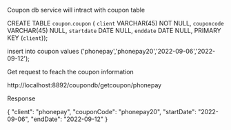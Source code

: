 Coupon db service will intract with coupon table 

CREATE TABLE `coupon`.`coupon` (
  `client` VARCHAR(45) NOT NULL,
  `couponcode` VARCHAR(45) NULL,
  `startdate` DATE NULL,
  `enddate` DATE NULL,
  PRIMARY KEY (`client`));

insert into coupon values ('phonepay','phonepay20','2022-09-06','2022-09-12');


Get request to feach the coupon information

http://localhost:8892/coupondb/getcoupon/phonepay

Response 

{
    "client": "phonepay",
    "couponCode": "phonepay20",
    "startDate": "2022-09-06",
    "endDate": "2022-09-12"
}
